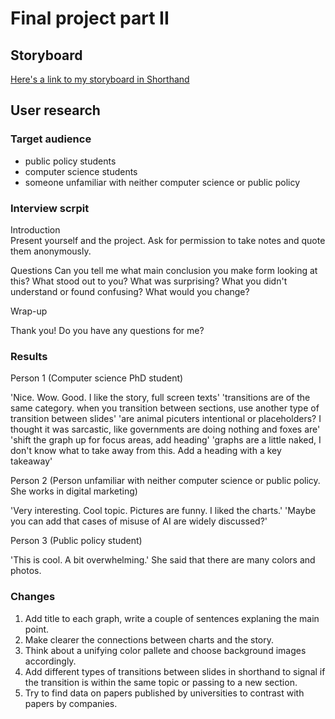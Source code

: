 # Final project part II

## Storyboard

[Here's a link to my storyboard in Shorthand](/storyboard.md)

## User research 

### Target audience 

* public policy students
* computer science students
* someone unfamiliar with neither computer science or public policy

### Interview scrpit
 
Introduction  
  Present yourself and the project. 
  Ask for permission to take notes and quote them anonymously. 

Questions 
  Can you tell me what main conclusion you make form looking at this? 
  What stood out to you? 
  What was surprising? 
  What you didn't understand or found confusing? 
  What would you change? 

Wrap-up 

Thank you! Do you have any questions for me? 

### Results

Person 1 
(Computer science PhD student)

'Nice. Wow. Good. I like the story, full screen texts' 
'transitions are of the same category. when you transition between sections, use another type of transition between slides'
'are animal picuters intentional or placeholders? I thought it was sarcastic, like governments are doing nothing and foxes are'
'shift the graph up for focus areas, add heading'
'graphs are a little naked, I don't know what to take away from this. Add a heading with a key takeaway'

Person 2 
(Person unfamiliar with neither computer science or public policy. She works in digital marketing)

'Very interesting. Cool topic. Pictures are funny. I liked the charts.'
'Maybe you can add that cases of misuse of AI are widely discussed?'

Person 3
(Public policy student)

'This is cool. A bit overwhelming.'
She said that there are many colors and photos. 

### Changes

1. Add title to each graph, write a couple of sentences explaning the main point. 
2. Make clearer the connections between charts and the story. 
3. Think about a unifying color pallete and choose background images accordingly.  
4. Add different types of transitions between slides in shorthand to signal if the transition is within the same topic or passing to a new section.
5. Try to find data on papers published by universities to contrast with papers by companies. 

